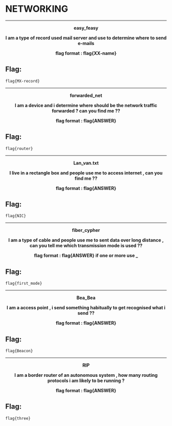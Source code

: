  # NETWORKING
 
 
 -----------------------------------------------------------------------------------------------------------------------------------------------------------------------------------
 
 <b><p align="center">easy_feasy</p>

 <p align="center">I am a type of record used mail server and use to determine where to send e-mails</p>

 <p align="center">flag format : flag{XX-name}</p></b>


## Flag:
`flag{MX-record}`

-----------------------------------------------------------------------------------------------------------------------------------------------------------------------------------


 <b><p align="center">forwarded_net</p>

 <p align="center">I am a device and i determine where should be the network traffic forwarded ? can you find me ??</p>

 <p align="center">flag format : flag{ANSWER}</p></b>
 
 
 
## Flag:
`flag{router}`

-----------------------------------------------------------------------------------------------------------------------------------------------------------------------------------

 
  <b><p align="center">Lan_van.txt</p>

 <p align="center">I live in a rectangle box and people use me to access internet , can you find me ??</p>

 <p align="center">flag format : flag{ANSWER}</p></b>
 
 
 
## Flag:
`flag{NIC}`

-----------------------------------------------------------------------------------------------------------------------------------------------------------------------------------


  <b><p align="center">fiber_cypher</p>

 <p align="center">I am a type of cable and people use me to sent data over long distance , can you tell me which transmission mode is used ??</p>

 <p align="center">flag format : flag{ANSWER} if one or more use _</p></b>
 
 
 
## Flag:
`flag{first_mode}`

-----------------------------------------------------------------------------------------------------------------------------------------------------------------------------------


 <b><p align="center">Bea_Bea</p>

 <p align="center">I am a access point , i send something habitually to get recognised what i send ??</p>

 <p align="center">flag format : flag{ANSWER}</p></b>
 
 
 
## Flag:
`flag{Beacon}`

-----------------------------------------------------------------------------------------------------------------------------------------------------------------------------------


<b><p align="center">RIP</p>

 <p align="center">I am a border router of an autonomous system , how many routing protocols i am likely to be running ?</p>

 <p align="center">
flag format : flag{ANSWER}</p></b>
 
 
 
## Flag:
`flag{three}`





 















 




